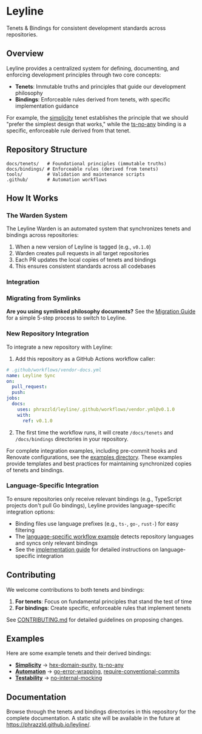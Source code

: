 # Leyline

Tenets & Bindings for consistent development standards across repositories.

## Overview

Leyline provides a centralized system for defining, documenting, and enforcing
development principles through two core concepts:

- **Tenets**: Immutable truths and principles that guide our development philosophy
- **Bindings**: Enforceable rules derived from tenets, with specific implementation
  guidance

For example, the [simplicity](./docs/tenets/simplicity.md) tenet establishes the
principle that we should "prefer the simplest design that works," while the
[ts-no-any](./docs/bindings/ts-no-any.md) binding is a specific, enforceable rule
derived from that tenet.

## Repository Structure

```
docs/tenets/   # Foundational principles (immutable truths)
docs/bindings/ # Enforceable rules (derived from tenets)
tools/         # Validation and maintenance scripts
.github/       # Automation workflows
```

## How It Works

### The Warden System

The Leyline Warden is an automated system that synchronizes tenets and bindings across
repositories:

1. When a new version of Leyline is tagged (e.g., `v0.1.0`)
1. Warden creates pull requests in all target repositories
1. Each PR updates the local copies of tenets and bindings
1. This ensures consistent standards across all codebases

### Integration

### Migrating from Symlinks

**Are you using symlinked philosophy documents?** See the
[Migration Guide](./docs/migration-guide.md) for a simple 5-step process to switch to
Leyline.

### New Repository Integration

To integrate a new repository with Leyline:

1. Add this repository as a GitHub Actions workflow caller:

```yaml
# .github/workflows/vendor-docs.yml
name: Leyline Sync
on:
  pull_request:
  push:
jobs:
  docs:
    uses: phrazzld/leyline/.github/workflows/vendor.yml@v0.1.0
    with:
      ref: v0.1.0
```

2. The first time the workflow runs, it will create `/docs/tenets` and `/docs/bindings`
   directories in your repository.

For complete integration examples, including pre-commit hooks and Renovate
configurations, see the [examples directory](./examples/). These examples provide
templates and best practices for maintaining synchronized copies of tenets and bindings.

### Language-Specific Integration

To ensure repositories only receive relevant bindings (e.g., TypeScript projects don't
pull Go bindings), Leyline provides language-specific integration options:

- Binding files use language prefixes (e.g., `ts-`, `go-`, `rust-`) for easy filtering
- The
  [language-specific workflow example](./examples/github-workflows/language-specific-sync.yml)
  detects repository languages and syncs only relevant bindings
- See the [implementation guide](./docs/implementation-guide.md) for detailed
  instructions on language-specific integration

## Contributing

We welcome contributions to both tenets and bindings:

1. **For tenets**: Focus on fundamental principles that stand the test of time
1. **For bindings**: Create specific, enforceable rules that implement tenets

See [CONTRIBUTING.md](./docs/CONTRIBUTING.md) for detailed guidelines on proposing
changes.

## Examples

Here are some example tenets and their derived bindings:

- **[Simplicity](./docs/tenets/simplicity.md)** →
  [hex-domain-purity](./docs/bindings/hex-domain-purity.md),
  [ts-no-any](./docs/bindings/ts-no-any.md)
- **[Automation](./docs/tenets/automation.md)** →
  [go-error-wrapping](./docs/bindings/go-error-wrapping.md),
  [require-conventional-commits](./docs/bindings/require-conventional-commits.md)
- **[Testability](./docs/tenets/testability.md)** →
  [no-internal-mocking](./docs/bindings/no-internal-mocking.md)

## Documentation

Browse through the tenets and bindings directories in this repository for the complete
documentation. A static site will be available in the future at
https://phrazzld.github.io/leyline/.
